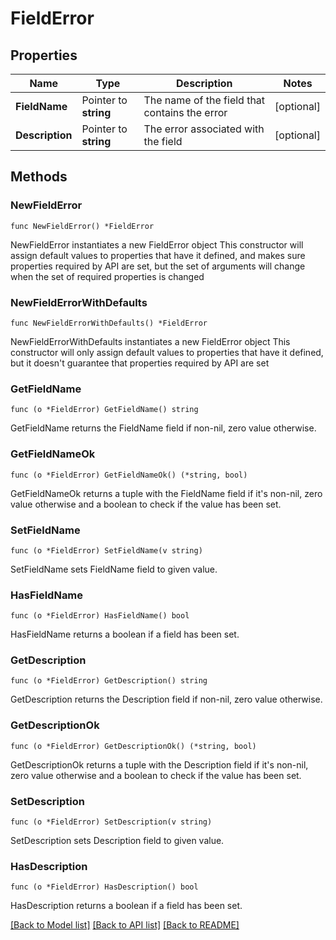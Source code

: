 # FieldError

## Properties

Name | Type | Description | Notes
------------ | ------------- | ------------- | -------------
**FieldName** | Pointer to **string** | The name of the field that contains the error | [optional] 
**Description** | Pointer to **string** | The error associated with the field | [optional] 

## Methods

### NewFieldError

`func NewFieldError() *FieldError`

NewFieldError instantiates a new FieldError object
This constructor will assign default values to properties that have it defined,
and makes sure properties required by API are set, but the set of arguments
will change when the set of required properties is changed

### NewFieldErrorWithDefaults

`func NewFieldErrorWithDefaults() *FieldError`

NewFieldErrorWithDefaults instantiates a new FieldError object
This constructor will only assign default values to properties that have it defined,
but it doesn't guarantee that properties required by API are set

### GetFieldName

`func (o *FieldError) GetFieldName() string`

GetFieldName returns the FieldName field if non-nil, zero value otherwise.

### GetFieldNameOk

`func (o *FieldError) GetFieldNameOk() (*string, bool)`

GetFieldNameOk returns a tuple with the FieldName field if it's non-nil, zero value otherwise
and a boolean to check if the value has been set.

### SetFieldName

`func (o *FieldError) SetFieldName(v string)`

SetFieldName sets FieldName field to given value.

### HasFieldName

`func (o *FieldError) HasFieldName() bool`

HasFieldName returns a boolean if a field has been set.

### GetDescription

`func (o *FieldError) GetDescription() string`

GetDescription returns the Description field if non-nil, zero value otherwise.

### GetDescriptionOk

`func (o *FieldError) GetDescriptionOk() (*string, bool)`

GetDescriptionOk returns a tuple with the Description field if it's non-nil, zero value otherwise
and a boolean to check if the value has been set.

### SetDescription

`func (o *FieldError) SetDescription(v string)`

SetDescription sets Description field to given value.

### HasDescription

`func (o *FieldError) HasDescription() bool`

HasDescription returns a boolean if a field has been set.


[[Back to Model list]](../README.md#documentation-for-models) [[Back to API list]](../README.md#documentation-for-api-endpoints) [[Back to README]](../README.md)


